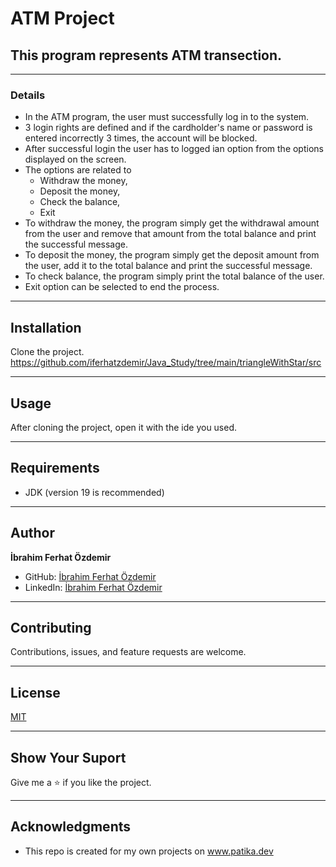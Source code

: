 # ATM Project
## This program represents ATM transection.
--- 

### Details
* In the ATM program, the user must successfully log in to the system.
* 3 login rights are defined and if the cardholder's name or password is entered
  incorrectly 3 times, the account will be blocked.
* After successful login the user has to logged ian option from the options displayed on
  the screen.
* The options are related to
    * Withdraw the money,
    * Deposit the money,
    * Check the balance,
    * Exit
* To withdraw the money, the program simply get the withdrawal amount from the user
  and remove that amount from the total balance and print the successful message.
* To deposit the money, the program simply get the deposit amount from the user, add
  it to the total balance and print the successful message.
* To check balance, the program simply print the total balance of the user.
* Exit option can be selected to end the process.
---






## Installation
Clone the project.
https://github.com/iferhatzdemir/Java_Study/tree/main/triangleWithStar/src

---

## Usage
After cloning the project, open it with the ide you used.

---

## Requirements
* JDK (version 19 is recommended)

---

## Author
**İbrahim Ferhat Özdemir**

* GitHub: [İbrahim Ferhat Özdemir](https://github.com/iferhatzdemir)
* LinkedIn: [İbrahim Ferhat Özdemir](https://www.linkedin.com/in/ibrahim-ferhat-%C3%B6zdemir-4304b4139/
  )
---

## Contributing
Contributions, issues, and feature requests are welcome.

---

## License

[MIT](https://choosealicense.com/licenses/mit/)

---

## Show Your Suport
Give me a &#11088; if you like the project.

---

## Acknowledgments
* This repo is created for my own projects on www.patika.dev